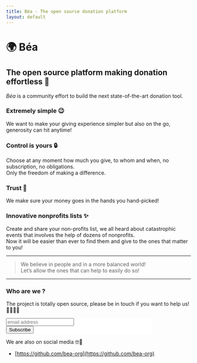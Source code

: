 ```yaml
---
title: Béa - The open source donation platform
layout: default
---
```


# 🌍 Béa

## The open source platform making donation effortless 🚀

*Béa* is a community effort to build the next state-of-the-art donation tool.

### Extremely simple 😉

We want to make your giving experience simpler but also on the go, generosity can hit anytime!

### Control is yours 🔒

Choose at any moment how much you give, to whom and when, no subscription, no obligations.  
Only the freedom of making a difference.

### Trust 🤝

We make sure your money goes in the hands you hand-picked!

### Innovative nonprofits lists ✨

Create and share your non-profits list, we all heard about catastrophic events that involves the help of dozens of nonprofits.  
Now it will be easier than ever to find them and give to the ones that matter to you!

---

> We believe in people and in a more balanced world!  
Let’s allow the ones that can help to easily do so!

---

### Who are we ?
The project is totally open source, please be in touch if you want to help us! 👩‍🚀👨‍🚀

<!-- Begin Mailchimp Signup Form --> <link href="//cdn-images.mailchimp.com/embedcode/slim-10_7.css" rel="stylesheet" type="text/css"> <style type="text/css"> #mc_embed_signup{background:#fff; clear:left; font:14px Helvetica,Arial,sans-serif;  width:400px; max-width:100%} /* Add your own Mailchimp form style overrides in your site stylesheet or in this style block. We recommend moving this block and the preceding CSS link to the HEAD of your HTML file. */ </style> <div id="mc_embed_signup"> <form action="https://gives.us8.list-manage.com/subscribe/post?u=9478a676a23e73e9922afc992&amp;id=9e77fea305" method="post" id="mc-embedded-subscribe-form" name="mc-embedded-subscribe-form" class="validate" target="_blank" novalidate> <div id="mc_embed_signup_scroll"> <input type="email" value="" name="EMAIL" class="email" id="mce-EMAIL" placeholder="email address" required> <!-- real people should not fill this in and expect good things - do not remove this or risk form bot signups--> <div style="position: absolute; left: -5000px;" aria-hidden="true"><input type="text" name="b_9478a676a23e73e9922afc992_9e77fea305" tabindex="-1" value=""></div> <div class="clear"><input type="submit" value="Subscribe" name="subscribe" id="mc-embedded-subscribe" class="button"></div> </div> </form> </div> <!--End mc_embed_signup-->

We are also on social media 🤓💖
- [https://github.com/bea-org](https://github.com/bea-org)
